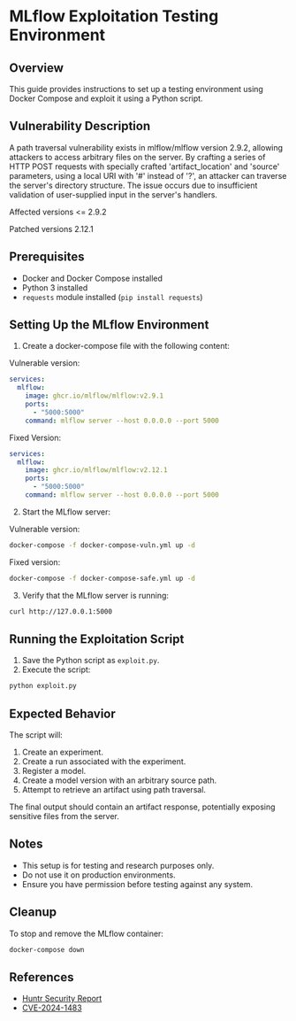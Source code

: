 # MLflow Exploitation Testing Environment

## Overview
This guide provides instructions to set up a testing environment using Docker Compose and exploit it using a Python script.

## Vulnerability Description
A path traversal vulnerability exists in mlflow/mlflow version 2.9.2, allowing attackers to access arbitrary files on the server. By crafting a series of HTTP POST requests with specially crafted 'artifact_location' and 'source' parameters, using a local URI with '#' instead of '?', an attacker can traverse the server's directory structure. The issue occurs due to insufficient validation of user-supplied input in the server's handlers.

Affected versions
<= 2.9.2

Patched versions
2.12.1

## Prerequisites
- Docker and Docker Compose installed
- Python 3 installed
- `requests` module installed (`pip install requests`)

## Setting Up the MLflow Environment

1. Create a docker-compose file with the following content:


Vulnerable version:
```yaml
services:
  mlflow:
    image: ghcr.io/mlflow/mlflow:v2.9.1
    ports:
      - "5000:5000"
    command: mlflow server --host 0.0.0.0 --port 5000
```

Fixed Version:
```yaml
services:
  mlflow:
    image: ghcr.io/mlflow/mlflow:v2.12.1
    ports:
      - "5000:5000"
    command: mlflow server --host 0.0.0.0 --port 5000
```

2. Start the MLflow server:

Vulnerable version:
```sh
docker-compose -f docker-compose-vuln.yml up -d
```

Fixed version:
```sh
docker-compose -f docker-compose-safe.yml up -d
```

3. Verify that the MLflow server is running:

```sh
curl http://127.0.0.1:5000
```

## Running the Exploitation Script

1. Save the Python script as `exploit.py`.
2. Execute the script:

```sh
python exploit.py
```

## Expected Behavior
The script will:
1. Create an experiment.
2. Create a run associated with the experiment.
3. Register a model.
4. Create a model version with an arbitrary source path.
5. Attempt to retrieve an artifact using path traversal.

The final output should contain an artifact response, potentially exposing sensitive files from the server.

## Notes
- This setup is for testing and research purposes only.
- Do not use it on production environments.
- Ensure you have permission before testing against any system.

## Cleanup
To stop and remove the MLflow container:

```sh
docker-compose down
```

## References
- [Huntr Security Report](https://huntr.com/bounties/52a3855d-93ff-4460-ac24-9c7e4334198d)
- [CVE-2024-1483](https://www.cve.org/CVERecord?id=CVE-2024-1483)

